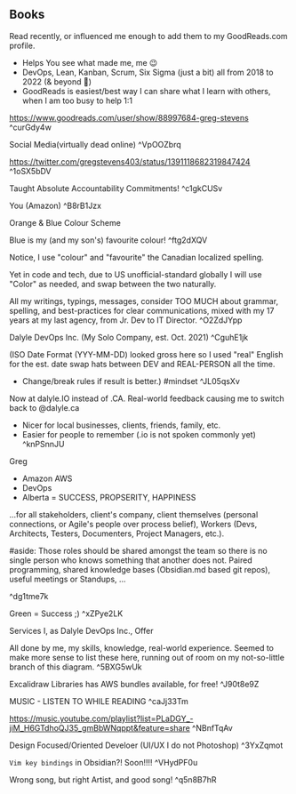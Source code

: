 ## Books

Read recently, or influenced me enough to add them to my GoodReads.com profile.
- Helps You see what made me, me 😉
- DevOps, Lean, Kanban, Scrum, Six Sigma (just a bit) all from 2018 to 2022 (& beyond 🚀)
- GoodReads is easiest/best way I can share what I learn with others, when I am too busy to help 1:1 

https://www.goodreads.com/user/show/88997684-greg-stevens ^curGdy4w

Social Media(virtually dead online) ^VpOOZbrq

https://twitter.com/gregstevens403/status/1391118682319847424 ^1oSX5bDV

Taught Absolute Accountability
Commitments! ^c1gkCUSv

You
(Amazon) ^B8rB1Jzx

Orange & Blue Colour Scheme

Blue is my (and my son's) favourite colour! ^ftg2dXQV

Notice, I use "colour" and "favourite"
the Canadian localized spelling.

Yet in code and tech, due to US unofficial-standard globally
I will use "Color" as needed, and swap between the two naturally.

All my writings, typings, messages, consider TOO MUCH about
grammar, spelling, and best-practices for clear communications,
mixed with my 17 years at my last agency, from Jr. Dev to IT Director. ^O2ZdJYpp

Dalyle DevOps Inc.
(My Solo Company, est. Oct. 2021) ^CguhE1jk

(ISO Date Format (YYY-MM-DD) looked gross here
so I used "real" English for the est. date
swap hats between DEV and REAL-PERSON all the time.
+ Change/break rules if result is better.)
#mindset ^JL05qsXv

Now at dalyle.IO instead of .CA.
Real-world feedback causing me to switch back to @dalyle.ca
+ Nicer for local businesses, clients, friends, family, etc.
+ Easier for people to remember (.io is not spoken commonly yet)
 ^knPSnnJU

Greg 
+ Amazon AWS 
+ DevOps 
+ Alberta 
= SUCCESS, PROPSERITY, HAPPINESS 

...for all stakeholders, client's company, client themselves (personal connections, or Agile's people over process belief), Workers (Devs, Architects, Testers, Documenters, Project Managers, etc.).

#aside: Those roles should be shared amongst the team so there is no single person who knows something that another does not. Paired programming, shared knowledge bases (Obsidian.md based git repos), useful meetings or Standups, ...

 ^dg1tme7k

Green = Success ;) ^xZPye2LK

Services I, as Dalyle DevOps Inc., Offer

All done by me, my skills, knowledge, real-world experience.
Seemed to make more sense to list these here, running out of room on my not-so-little branch of this diagram. ^5BXG5wUk

Excalidraw Libraries has AWS bundles available, for free! ^J90t8e9Z

MUSIC - LISTEN TO WHILE READING ^caJj33Tm

https://music.youtube.com/playlist?list=PLaDGY_-jiM_H6GTdhoQJ35_gmBbWNqppt&feature=share ^NBnfTqAv

Design Focused/Oriented Develoer (UI/UX I do not Photoshop) ^3YxZqmot

`Vim key bindings` in Obsidian?!
Soon!!!!
 ^VHydPF0u

Wrong song, but right Artist, and good song! ^q5n8B7hR